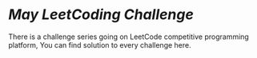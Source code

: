 # *May LeetCoding Challenge*

There is a challenge series going on LeetCode competitive programming platform, You can find solution to every challenge here.
